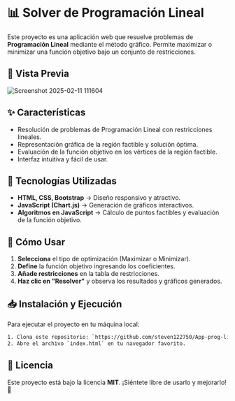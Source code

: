 # 📊 Solver de Programación Lineal

Este proyecto es una aplicación web que resuelve problemas de **Programación Lineal** mediante el método gráfico. Permite maximizar o minimizar una función objetivo bajo un conjunto de restricciones.

## 📸 Vista Previa

![Screenshot 2025-02-11 111604](https://github.com/user-attachments/assets/3e75f64e-9857-45af-9dd3-ba78972d7574)


## ✨ Características
- Resolución de problemas de Programación Lineal con restricciones lineales.
- Representación gráfica de la región factible y solución óptima.
- Evaluación de la función objetivo en los vértices de la región factible.
- Interfaz intuitiva y fácil de usar.

## 🚀 Tecnologías Utilizadas
- **HTML, CSS, Bootstrap** → Diseño responsivo y atractivo.
- **JavaScript (Chart.js)** → Generación de gráficos interactivos.
- **Algoritmos en JavaScript** → Cálculo de puntos factibles y evaluación de la función objetivo.

## 📌 Cómo Usar
1. **Selecciona** el tipo de optimización (Maximizar o Minimizar).
2. **Define** la función objetivo ingresando los coeficientes.
3. **Añade restricciones** en la tabla de restricciones.
4. **Haz clic en "Resolver"** y observa los resultados y gráficos generados.

## 📥 Instalación y Ejecución
Para ejecutar el proyecto en tu máquina local:
```sh
1. Clona este repositorio: `https://github.com/steven122750/App-prog-lineal.git`
2. Abre el archivo `index.html` en tu navegador favorito.
```

## 📜 Licencia
Este proyecto está bajo la licencia **MIT**. ¡Siéntete libre de usarlo y mejorarlo! 🚀

